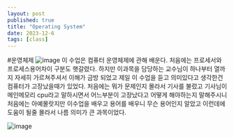 ```yaml
---
layout: post
published: true
title: "Operating System"
date: 2023-12-6
tags: [class]
---
```

#운영체제
![image](https://github.com/eudhchc/eudhchc.github.io/assets/74686852/55b5c0b7-d5eb-4449-b102-e1bacb570963)
이 수업은 컴퓨터 운영체제에 관해 배운다. 처음에는 프로세서와 프로세스용어차이 구분도 햇갈렸다. 하지만 이과목을 담당하는 교수님이 하나부터 열까지 자세히 가르쳐주셔서 이해가 금방 되었고 제일 이 수업을 듣고 의미있다고 생각한건 컴퓨터가 고장났을때가 있었다. 처음에는 뭐가 문제인지 몰라서 기사를 불렀고 기사님이 메인메모리 cpu라고 말하시면서 어느부분이 고장났다고 어떻게 해야하는지 말해주시니 처음에는 아예몰랏지만 이수업을 배우고 용어를 배우니 무슨 용어인지 알았고 이런데에 도움이 될줄 몰라서 나름 의미가 큰 과목이었다.

![image](https://github.com/eudhchc/eudhchc.github.io/assets/74686852/fcdba74c-ada4-4f8f-a69d-c16e3be2fc56)